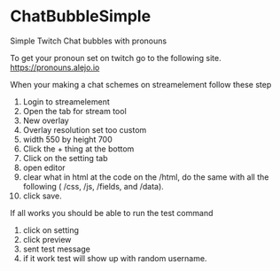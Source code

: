 # ChatBubbleSimple
Simple Twitch Chat bubbles with pronouns

To get your pronoun set on twitch go to the following site. https://pronouns.alejo.io

When your making a chat schemes on streamelement follow these step

1. Login to streamelement
2. Open the tab for stream tool
3. New overlay
4. Overlay resolution set too custom
5. width 550 by height 700
6. Click the + thing at the bottom
7. Click on the setting tab
8. open editor
9. clear what in html at the code on the /html, do the same with all the following ( /css, /js, /fields, and /data).
10. click save.

If all works you should be able to run the test command
1. click on setting
2. click preview
3. sent test message
4. if it work test will show up with random username.
